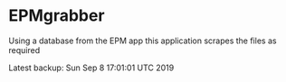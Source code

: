 # EPMgrabber
Using a database from the EPM app this application scrapes the files as required


Latest backup: Sun Sep 8 17:01:01 UTC 2019
